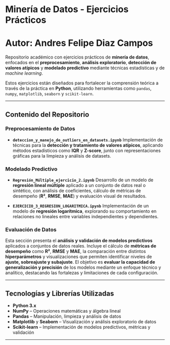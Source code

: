 
# Minería de Datos - Ejercicios Prácticos
# Autor: Andres Felipe Diaz Campos 

Repositorio académico con ejercicios prácticos de **minería de datos**, enfocados en el **preprocesamiento**, **análisis exploratorio**, **detección de valores atípicos** y **modelado predictivo** mediante técnicas estadísticas y de *machine learning*.

Estos ejercicios están diseñados para fortalecer la comprensión teórica a través de la práctica en **Python**, utilizando herramientas como `pandas`, `numpy`, `matplotlib`, `seaborn` y `scikit-learn`.

---

## Contenido del Repositorio

### Preprocesamiento de Datos

* **`deteccion_y_manejo_de_outliers_en_datasets.ipynb`**
  Implementación de técnicas para la **detección y tratamiento de valores atípicos**, aplicando métodos estadísticos como **IQR** y **Z-score**, junto con representaciones gráficas para la limpieza y análisis de datasets.

### Modelado Predictivo

* **`Regresión_Múltiple_ejercicio_2.ipynb`**
  Desarrollo de un modelo de **regresión lineal múltiple** aplicado a un conjunto de datos real o sintético, con análisis de coeficientes, cálculo de métricas de desempeño (**R²**, **RMSE**, **MAE**) y evaluación visual de resultados.

* **`EJERCICIO_3_REGRESION_LOGARITMICA.ipynb`**
  Implementación de un modelo de **regresión logarítmica**, explorando su comportamiento en relaciones no lineales entre variables independientes y dependientes.

### Evaluación de Datos

Esta sección presenta el **análisis y validación de modelos predictivos** aplicados a conjuntos de datos reales.
Incluye el cálculo de **métricas de desempeño** como **R²**, **RMSE** y **MAE**, la comparación entre distintos **hiperparámetros** y visualizaciones que permiten identificar niveles de **ajuste, sobreajuste y subajuste**.
El objetivo es **evaluar la capacidad de generalización y precisión** de los modelos mediante un enfoque técnico y analítico, destacando las fortalezas y limitaciones de cada configuración.

---

## Tecnologías y Librerías Utilizadas

* **Python 3.x**
* **NumPy** – Operaciones matemáticas y álgebra lineal
* **Pandas** – Manipulación, limpieza y análisis de datos
* **Matplotlib** y **Seaborn** – Visualización y análisis exploratorio de datos
* **Scikit-learn** – Implementación de modelos predictivos, métricas y validación

---

